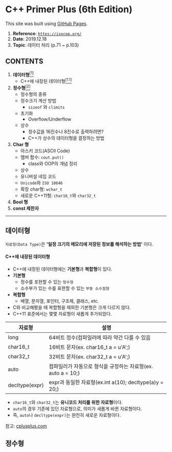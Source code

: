 # C++ Primer Plus (6th Edition)
This site was built using [GitHub Pages](https://pages.github.com/).

1. **Reference**: <a href="https://isocpp.org/" target="_blank">`https://isocpp.org/`</a>
1. **Date**: 2019.12.18
1. **Topic**: 데이터 처리 (p.71 ~ p.103)

## **CONTENTS**
1. **데이터형**<a href = "#%EB%8D%B0%EC%9D%B4%ED%84%B0%ED%98%95"><sup>[1]</sup></a>
    - C++에 내장된 데이터형<a href = "#c에-내장된-데이터형"><sup>[1.1]</sup></a>
1. **정수형**<a href = "#%EC%A0%95%EC%88%98%ED%98%95"><sup>[2]</sup></a>
    - 정수형의 종류
    - 정수크기 계산 방법
      - `sizeof` 와 `climits`
    - 초기화
      - Overflow/Underflow
    - 상수
      - 정수값을 16진수나 8진수로 출력하려면?
      - C++가 상수의 데이터형을 결정하는 방법
1. **Char 형**
    - 아스키 코드(ASCII Code)
    - 맴버 함수: ```cout.put()```
      - class와 OOP의 개념 정리
    - 상수
    - 유니버설 네임 코드
    - `Unicode`와 `ISO 10646`
    - 확장 char형: `wchar_t`
    - 새로운 C++11형: `char16_t`와 `char32_t`
 1. **Bool 형**
 1. **const 제한자**
 
   
---

**데이터형**
---
`자료형(Data Type)`은 **'일정 크기의 메모리에 저장된 정보를 해석하는 방법'** 이다.

#### C++에 내장된 데이터형

- C++에 내장된 데이터형에는 **기본형**과 **복합형**이 있다.
- **기본형**
  - 정수를 포현할 수 있는 `정수형`
  - 소수부가 있는 수를 표현할 수 있는 `부동 소수점형`
- **복합형**
  - 배열, 문자열, 포인터, 구조체, 클래스, etc.
- C와 비교해봤을 때 복합형을 제외한 기본형은 크게 다르지 않다.
- C++11 표준에서는 몇몇 자료형이 새롭게 추가되었다.

| 자료형 | 설명 |
| --- | --- |
| long | 64비트 정수(컴파일러에 따라 약간 다를 수 있음 |
| char16_t | 16비트 문자(ex. char16_t a = u'A';) |
| char32_t | 32비트 문자(ex. char32_t a = u'A';) |
| auto     | 컴파일러가 자동으로 형식을 규정하는 자료형(ex. auto a = 10;) |
| decltype(expr) | expr과 동일한 자료형(ex.int a(10); decltype(a)y = 20;) |

- `char16_t`와 `char32_t`는 **유니코드 처리를 위한 자료형**이다.
- `auto`의 경우 기존에 있던 자료형으로, 의미가 새롭게 바뀐 자료형이다.
- 즉, `auto`나 `decltype(expr)`는 완전히 새로운 자료형이다. 

참고: <a href = "http://www.cplusplus.com/doc/tutorial/variables/">cplusplus.com</a>



**정수형**
---

